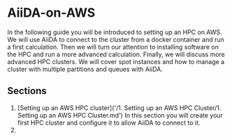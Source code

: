 # AiiDA-on-AWS
In the following guide you will be introduced to setting up an HPC on AWS. We will use AiiDA to connect to the cluster from a docker container and run a first calculation. Then we will turn our attention to installing software on the HPC and run a more advanced calculation. Finally, we will discuss more advanced HPC clusters. We will cover spot instances and how to manage a cluster with multiple partitions and queues with AiiDA.

## Sections
1. [Setting up an AWS HPC cluster]('/1. Setting up an AWS HPC Cluster/1. Setting up an AWS HPC Cluster.md')
In this section you will create your first HPC cluster and configure it to allow AiiDA to connect to it.
2.  
